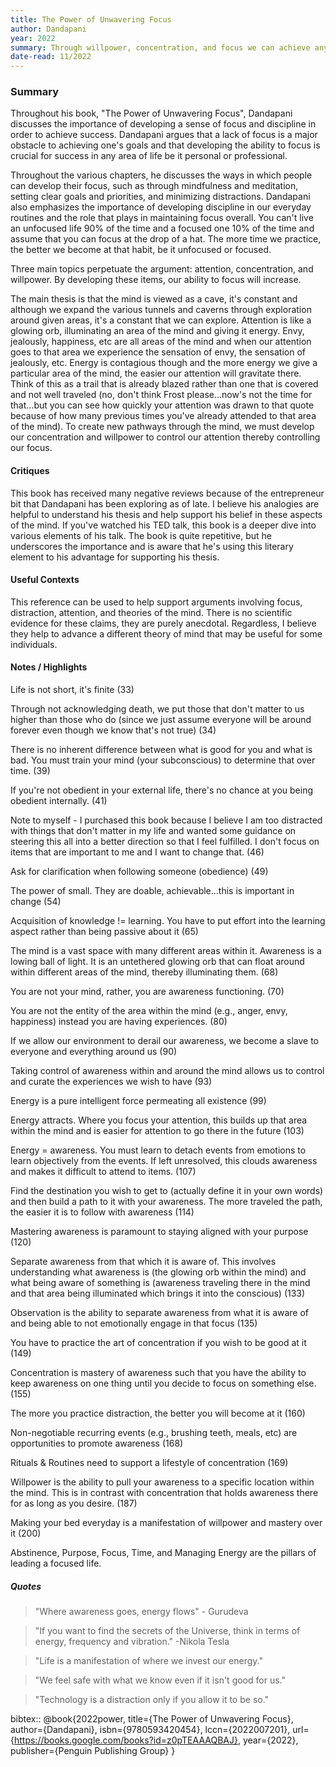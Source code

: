 ```yaml
---
title: The Power of Unwavering Focus
author: Dandapani
year: 2022
summary: Through willpower, concentration, and focus we can achieve anything we set our minds to.  Dandapani uses his training from a Hindu monk to help others control their mind and build a focused lifestyle.
date-read: 11/2022
---
```

### Summary

Throughout his book, "The Power of Unwavering Focus", Dandapani discusses the importance of developing a sense of focus and discipline in order to achieve success.  Dandapani argues that a lack of focus is a major obstacle to achieving one's goals and that developing the ability to focus is crucial for success in any area of life be it personal or professional.

Throughout the various chapters, he discusses the ways in which people can develop their focus, such as through mindfulness and meditation, setting clear goals and priorities, and minimizing distractions. Dandapani also emphasizes the importance of developing discipline in our everyday routines and the role that plays in maintaining focus overall.  You can't live an unfocused life 90% of the time and a focused one 10% of the time and assume that you can focus at the drop of a hat.  The more time we practice, the better we become at that habit, be it unfocused or focused.

Three main topics perpetuate the argument: attention, concentration, and willpower.  By developing these items, our ability to focus will increase.

The main thesis is that the mind is viewed as a cave, it's constant and although we expand the various tunnels and caverns through exploration around given areas, it's a constant that we can explore.  Attention is like a glowing orb, illuminating an area of the mind and giving it energy.  Envy, jealously, happiness, etc are all areas of the mind and when our attention goes to that area we experience the sensation of envy, the sensation of jealously, etc.  Energy is contagious though and the more energy we give a particular area of the mind, the easier our attention will gravitate there.  Think of this as a trail that is already blazed rather than one that is covered and not well traveled (no, don't think Frost please...now's not the time for that...but you can see how quickly your attention was drawn to that quote because of how many previous times you've already attended to that area of the mind).  To create new pathways through the mind, we must develop our concentration and willpower to control our attention thereby controlling our focus.

#### Critiques
This book has received many negative reviews because of the entrepreneur bit that Dandapani has been exploring as of late.  I believe his analogies are helpful to understand his thesis and help support his belief in these aspects of the mind.  If you've watched his TED talk, this book is a deeper dive into various elements of his talk.  The book is quite repetitive, but he underscores the importance and is aware that he's using this literary element to his advantage for supporting his thesis.

#### Useful Contexts
This reference can be used to help support arguments involving focus, distraction, attention, and theories of the mind.  There is no scientific evidence for these claims, they are purely anecdotal.  Regardless, I believe they help to advance a different theory of mind that may be useful for some individuals.

#### Notes / Highlights

Life is not short, it's finite (33)

Through not acknowledging death, we put those that don't matter to us higher than those who do (since we just assume everyone will be around forever even though we know that's not true) (34)

There is no inherent difference between what is good for you and what is bad.  You must train your mind (your subconscious) to determine that over time. (39)

If you're not obedient in your external life, there's no chance at you being obedient internally. (41)

Note to myself - I purchased this book because I believe I am too distracted with things that don't matter in my life and wanted some guidance on steering this all into a better direction so that I feel fulfilled.  I don't focus on items that are important to me and I want to change that. (46)

Ask for clarification when following someone (obedience) (49)

The power of small.  They are doable, achievable...this is important in change (54)

Acquisition of knowledge != learning.  You have to put effort into the learning aspect rather than being passive about it (65)

The mind is a vast space with many different areas within it.  Awareness is a lowing ball of light.  It is an untethered glowing orb that can float around within different areas of the mind, thereby illuminating them. (68)

You are not your mind, rather, you are awareness functioning. (70)

You are not the entity of the area within the mind (e.g., anger, envy, happiness) instead you are having experiences. (80)

If we allow our environment to derail our awareness, we become a slave to everyone and everything around us (90)

Taking control of awareness within and around the mind allows us to control and curate the experiences we wish to have (93)

Energy is a pure intelligent force permeating all existence (99)

Energy attracts.  Where you focus your attention, this builds up that area within the mind and is easier for attention to go there in the future (103)

Energy = awareness.  You must learn to detach events from emotions to learn objectively from the events.  If left unresolved, this clouds awareness and makes it difficult to attend to items. (107)

Find the destination you wish to get to (actually define it in your own words) and then build a path to it with your awareness.  The more traveled the path, the easier it is to follow with awareness (114)

Mastering awareness is paramount to staying aligned with your purpose (120)

Separate awareness from that which it is aware of.  This involves understanding what awareness is (the glowing orb within the mind) and what being aware of something is (awareness traveling there in the mind and that area being illuminated which brings it into the conscious) (133)

Observation is the ability to separate awareness from what it is aware of and being able to not emotionally engage in that focus (135)

You have to practice the art of concentration if you wish to be good at it (149)

Concentration is mastery of awareness such that you have the ability to keep awareness on one thing until you decide to focus on something else. (155)

The more you practice distraction, the better you will become at it (160)

Non-negotiable recurring events (e.g., brushing teeth, meals, etc) are opportunities to promote awareness (168)

Rituals & Routines need to support a lifestyle of concentration (169)

Willpower is the ability to pull your awareness to a specific location within the mind. This is in contrast with concentration that holds awareness there for as long as you desire. (187)

Making your bed everyday is a manifestation of willpower and mastery over it (200)



Abstinence, Purpose, Focus, Time, and Managing Energy are the pillars of leading a focused life.

##### Quotes

> "Where awareness goes, energy flows" - Gurudeva

> "If you want to find the secrets of the Universe, think in terms of energy, frequency and vibration." -Nikola Tesla

> "Life is a manifestation of where we invest our energy."

> "We feel safe with what we know even if it isn't good for us."

> "Technology is a distraction only if you allow it to be so."


bibtex:: @book{2022power,
  title={The Power of Unwavering Focus},
  author={Dandapani},
  isbn={9780593420454},
  lccn={2022007201},
  url={https://books.google.com/books?id=z0pTEAAAQBAJ},
  year={2022},
  publisher={Penguin Publishing Group}
}
